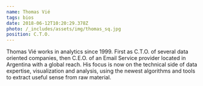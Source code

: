 ```yaml
---
name: Thomas Vié
tags: bios
date: 2018-06-12T10:20:29.378Z
photo: /_includes/assets/img/thomas_sq.jpg
position: C.T.O.
---
```


Thomas Vié works in analytics since 1999. First as C.T.O. of several data oriented companies, then C.E.O. of an Email Service provider located in Argentina with a global reach. His focus is now on the technical side of data expertise, visualization and analysis, using the newest algorithms and tools to extract useful sense from raw material.
